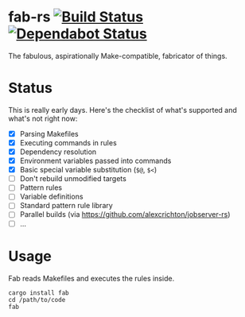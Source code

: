 # fab-rs [![Build Status](https://travis-ci.org/michaelmelanson/fab-rs.svg?branch=master)](https://travis-ci.org/michaelmelanson/fab-rs) [![Dependabot Status](https://api.dependabot.com/badges/status?host=github&repo=michaelmelanson/fab-rs)](https://dependabot.com)
The fabulous, aspirationally Make-compatible, fabricator of things.

# Status
This is really early days. Here's the checklist of what's supported and what's not right now:

- [x] Parsing Makefiles
- [x] Executing commands in rules
- [x] Dependency resolution
- [x] Environment variables passed into commands
- [x] Basic special variable substitution (`$@`, `$<`)
- [ ] Don't rebuild unmodified targets
- [ ] Pattern rules
- [ ] Variable definitions
- [ ] Standard pattern rule library
- [ ] Parallel builds (via https://github.com/alexcrichton/jobserver-rs)
- [ ] ...

# Usage

Fab reads Makefiles and executes the rules inside.

```
cargo install fab
cd /path/to/code
fab
```
